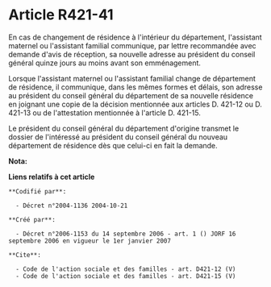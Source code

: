 # Article R421-41

En cas de changement de résidence à l'intérieur du département, l'assistant maternel ou l'assistant familial communique, par
lettre recommandée avec demande d'avis de réception, sa nouvelle adresse au président du conseil général quinze jours au
moins avant son emménagement. 

Lorsque l'assistant maternel ou l'assistant familial change de département de résidence, il communique, dans les mêmes formes
et délais, son adresse au président du conseil général du département de sa nouvelle résidence en joignant une copie de la
décision mentionnée aux articles D. 421-12 ou D. 421-13 ou de l'attestation mentionnée à l'article D. 421-15.

Le président du conseil général du département d'origine transmet le dossier de l'intéressé au président du conseil général
du nouveau département de résidence dès que celui-ci en fait la demande.

**Nota:**



**Liens relatifs à cet article**

	**Codifié par**:

	  - Décret n°2004-1136 2004-10-21

	**Créé par**:

	  - Décret n°2006-1153 du 14 septembre 2006 - art. 1 () JORF 16 septembre 2006 en vigueur le 1er janvier 2007

	**Cite**:

	  - Code de l'action sociale et des familles - art. D421-12 (V)
	  - Code de l'action sociale et des familles - art. D421-15 (V)
